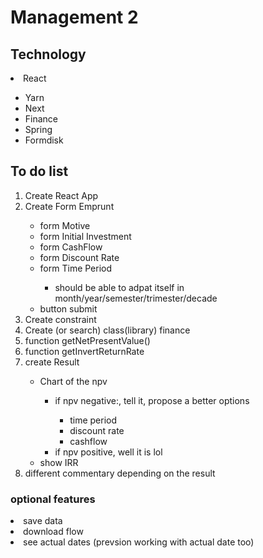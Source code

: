 <h1>Management 2</h1>
<h2>Technology</h2>
<li>React</li>
  <ul>
    <li>Yarn</li>
    <li>Next</li>
    <li>Finance</li>
    <li>Spring</li>
    <li>Formdisk</li>
  </ul>
  <h2>To do list</h2>
  <ol>
    <li>Create React App</li>
    <li>Create Form Emprunt</li>
      <ul>
        <li>form Motive</li>
        <li>form Initial Investment</li>
        <li>form CashFlow</li>
        <li>form Discount Rate</li>
        <li>form Time Period</li>
        <ul>
          <li>should be able to adpat itself in month/year/semester/trimester/decade</li>
        </ul>
        <li>button submit</li>
      </ul>
    <li>Create constraint</li>
    <li>Create (or search) class(library) finance</li>
    <li>function getNetPresentValue()</li>
    <li>function getInvertReturnRate</li>
    <li>create Result</li>
      <ul>
        <li>Chart of the npv</li>
          <ul>
            <li>if npv negative:, tell it, propose a better options</li>
            <ul>
              <li>time period</li>
              <li>discount rate</li>
              <li>cashflow</li>
            </ul>
            <li>if npv positive, well it is lol</li>
          </ul>
        <li>show IRR</li>
      </ul>
    <li>different commentary depending on the result</li>
  </ol>
  <h3>optional features</h3>
    <li>save data</li>
    <li>download flow</li>
    <li>see actual dates (prevsion working with actual date too)</li>
